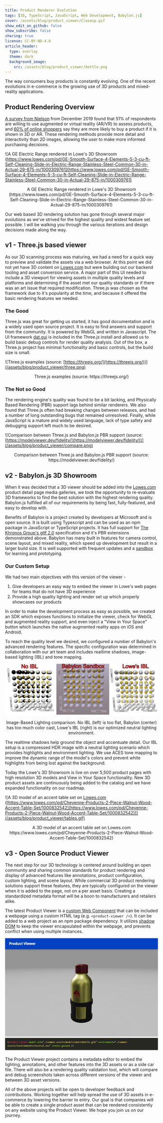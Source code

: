 ```yaml
---
title: Product Renderer Evolution
tags: [3D, TypeScript, JavaScript, Web Development, Babylon.js]
cover: /assets/blog/product_viewer/Closeup.gif
show_edit_on_github: false
show_subscribe: false
sharing: true
license: CC-BY-ND-4.0
article_header:
  type: overlay
  theme: dark
  background_image:
    src: /assets/blog/product_viewer/bottle.png
---
```


The way consumers buy products is constantly evolving. One of the recent evolutions in e-commerce is the growing use of 3D products and mixed-reality applications.

<!--more-->

## Product Rendering Overview

[A survey from Nielson](https://nielseniq.com/global/en/insights/analysis/2019/augmented-retail-the-new-consumer-reality-2/) from December 2019 found that 51% of respondents are willing to use augmented or virtual reality (AR/VR) to assess products, and [60% of online shoppers](https://www.globenewswire.com/news-release/2020/09/01/2087088/0/en/Survey-60-of-Online-Shoppers-Say-They-re-More-Likely-to-Buy-a-Product-If-It-s-Shown-in-3D-or-Augmented-Reality.html) say they are more likely to buy a product if it is shown in 3D or AR. These rendering methods provide more detail and interactivity than 2D images, allowing the user to make more informed purchasing decisions.

![A GE Electric Range rendered in Lowe's 3D Showroom ([https://www.lowes.com/pd/GE-Smooth-Surface-4-Elements-5-3-cu-ft-Self-Cleaning-Slide-in-Electric-Range-Stainless-Steel-Common-30-in-Actual-29-875-in/1000309761](https://www.lowes.com/pd/GE-Smooth-Surface-4-Elements-5-3-cu-ft-Self-Cleaning-Slide-in-Electric-Range-Stainless-Steel-Common-30-in-Actual-29-875-in/1000309761) ](/assets/blog/product_viewer/Closeup.gif)

<p align="center">A GE Electric Range rendered in Lowe's 3D Showroom (<a>https://www.lowes.com/pd/GE-Smooth-Surface-4-Elements-5-3-cu-ft-Self-Cleaning-Slide-in-Electric-Range-Stainless-Steel-Common-30-in-Actual-29-875-in/1000309761</a>)</p>

Our web based 3D rendering solution has gone through several major evolutions as we've strived for the highest quality and widest feature set possible. I will be walking you through the various iterations and design decisions made along the way.

## v1 - Three.js based viewer

As our 3D scanning process was maturing, we had a need for a quick way to preview and validate the assets via a web browser. At this point we did not yet have 3D content on [Lowes.com](http://lowes.com) but were building out our backend tooling and asset conversion service. A major part of this UI needed to include a 3D viewport for viewing assets in multiple quality levels and platforms and determining if the asset met our quality standards or if there was an art issue that required modification. Three.js was chosen as the framework due to it's popularity at the time, and because it offered the basic rendering features we needed.

### The Good

Three.js was great for getting us started, it has good documentation and is a widely used open source project. It is easy to find answers and support from the community. It is powered by WebGL and written in Javascript. The UI framework [dat.gui](https://github.com/dataarts/dat.gui) is included in the Three.js install and allowed us to build basic debug controls for render quality analysis. Out of the box, a Three.js project has minimal functionality and basic controls, but the build size is small.

![Three.js examples (source: [https://threejs.org/](https://threejs.org/))](/assets/blog/product_viewer/three.png)

<p align="center">Three.js examples (source: <a>https://threejs.org/</a>)</p>


### The Not so Good

The rendering engine's quality was found to be a bit lacking, and Physically Based Rendering (PBR) support lags behind similar renderers. We also found that Three.js often had breaking changes between releases, and had a number of long outstanding bugs that remained unresolved. Finally, while JavaScript is a mature and widely used language, lack of type safety and debugging support left much to be desired.

![Comparison between Three.js and Babylon.js PBR support (source: [https://modelviewer.dev/fidelity/](https://modelviewer.dev/fidelity/))](/assets/blog/product_viewer/compare.png)

<p align="center">Comparison between Three.js and Babylon.js PBR support (source: <a>https://modelviewer.dev/fidelity/</a>)</p>

## v2 - Babylon.js 3D Showroom

When it was decided that a 3D viewer should be added into the [Lowes.com](http://lowes.com) product detail page media galleries, we took the opportunity to re-evaluate 3D frameworks to find the best solution with the highest rendering quality. Babylon.js fulfilled all of our requirements by being fast, fully-featured, and easy to develop with.

Benefits of Babylon is a project created by developers at Microsoft and is open source. It is built using Typescript and can be used as an npm package in JavaScript or TypeScript projects. It has full support for [The Khronos Group's gltf 2.0](https://github.com/KhronosGroup/glTF/tree/master/specification/2.0) specification and it's PBR extensions demonstrated above. Babylon has many built in features for camera control, scene layout, and mixed reality, which speed up development but result in a larger build size. It is well supported with frequent updates and a [sandbox](https://sandbox.babylonjs.com/) for learning and prototyping.

### Our Custom Setup

We had two main objectives with this version of the viewer -

1. Give developers an easy way to embed the viewer in Lowe's web pages for teams that do not have 3D experience
2. Provide a high quality lighting and render set up which properly showcases our products

In order to make the development process as easy as possible, we created an SDK which exposes functions to initialize the viewer, check for WebGL and augmented reality support, and even inject a "View in Your Space" button which launches the native augmented reality apps on iOS and Android.

To reach the quality level we desired, we configured a number of Babylon's advanced rendering features. The specific configuration was determined in collaboration with our art team and includes realtime shadows, image-based lighting (IBL) and tone mapping.

![Image-Based Lighting comparison. No IBL (left) is too flat, Babylon (center) has too much color cast, Lowe's IBL (right) is our optimized neutral lighting environment.](/assets/blog/product_viewer/IBL_comparison.png)

<p align="center">Image-Based Lighting comparison. No IBL (left) is too flat, Babylon (center) has too much color cast, Lowe's IBL (right) is our optimized neutral lighting environment.</p>

The realtime shadows help ground the object and accentuate detail. Our IBL setup is a compressed HDR image with a neutral lighting scenario which provides highlights and environment lighting. We use ACES tone mapping to improve the dynamic range of the model's colors and prevent white highlights from being lost against the background.

Today the Lowe's 3D Showroom is live on over 5,500 product pages with high resolution 3D models and View in Your Space functionality. New 3D product assets are continuously being added to the catalog and we have expanded functionality on our roadmap.

![A 3D model of an accent table set on [Lowes.com](http://lowes.com) ([https://www.lowes.com/pd/Cheyenne-Products-2-Piece-Walnut-Wood-Accent-Table-Set/1000832542](https://www.lowes.com/pd/Cheyenne-Products-2-Piece-Walnut-Wood-Accent-Table-Set/1000832542))](/assets/blog/product_viewer/tables.gif)

<p align="center">A 3D model of an accent table set on Lowes.com <a>https://www.lowes.com/pd/Cheyenne-Products-2-Piece-Walnut-Wood-Accent-Table-Set/1000832542</a>)</p>

## v3 - Open Source Product Viewer

The next step for our 3D technology is centered around building an open community and sharing common standards for product rendering and display of advanced features like annotations, product configuration, custom lighting, and scene layout. While commercial 3D product rendering solutions support these features, they are typically configured on the viewer when it is added to the page, not on a per asset basis. Creating a standardized metadata format will be a boon to manufacturers and retailers alike.

The latest Product Viewer is a [custom Web Component](https://developer.mozilla.org/en-US/docs/Web/Web_Components/Using_custom_elements) that can be included a webpage using a custom HTML tag (e.g. `<product-viewer />`). It can be added to a web project as an npm package dependency. It utilizes [shadow DOM](https://developer.mozilla.org/en-US/docs/Web/Web_Components/Using_shadow_DOM) to keep the viewer encapsulated within the webpage, and prevents conflict when using multiple instances.

![Untitled](/assets/blog/product_viewer/bottle.png)

The Product Viewer project contains a metadata editor to embed the lighting, annotations, and other features into the 3D assets or as a side car file. There will also be a rendering quality validation tool, which will compare and debug screenshots taken across different versions of the viewer and between 3D asset versions.

All of the above projects will be open to developer feedback and contributions. Working together will help spread the use of 3D assets in e-commerce by lowering the barrier to entry. Our goal is that companies will be able to create a single product asset that can be rendered consistently on any website using the Product Viewer. We hope you join us on our journey.
